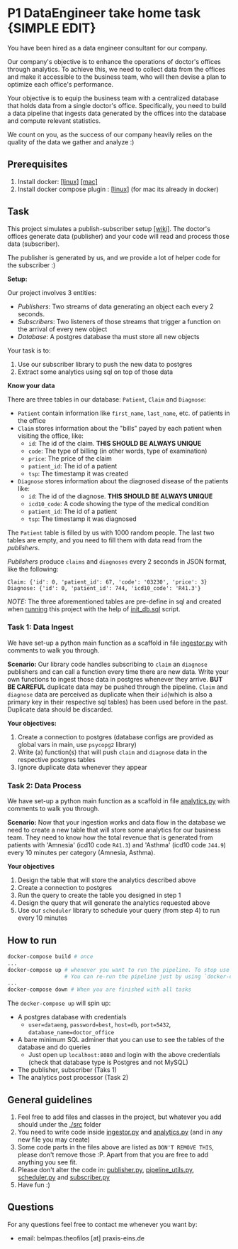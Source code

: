 # P1 DataEngineer take home task {SIMPLE EDIT}

You have been hired as a data engineer consultant for our company.

Our company's objective is to enhance the operations of doctor's offices through analytics. To achieve this, we need to collect data from the offices and make it accessible to the business team, who will then devise a plan to optimize each office's performance.

Your objective is to equip the business team with a centralized database that holds data from a single doctor's office. Specifically, you need to build a data pipeline that ingests data generated by the offices into the database and compute relevant statistics.

We count on you, as the success of our company heavily relies on the quality of the data we gather and analyze :)

## Prerequisites

1. Install docker: [[linux]](https://docs.docker.com/desktop/install/linux-install/#supported-platforms) [[mac]](https://docs.docker.com/desktop/install/mac-install/)
2. Install docker compose plugin : [[linux]](https://docs.docker.com/compose/install/linux/) (for mac its already in docker)

## Task
This project simulates a publish-subscriber setup [[wiki]](https://en.wikipedia.org/wiki/Publish%E2%80%93subscribe_pattern). The doctor's offices generate data (publisher) and your code will read and process those data (subscriber).

The publisher is generated by us, and we provide a lot of helper code for the subscriber :)

**Setup:**

Our project involves 3 entities:
* *Publishers*: Two streams of data generating an object each every 2 seconds.
* *Subscribers*: Two listeners of those streams that trigger a function on the arrival of every new object
* *Database*: A postgres database tha must store all new objects

Your task is to:
1. Use our subscriber library to push the new data to postgres
2. Extract some analytics using sql on top of those data

**Know your data**

There are three tables in our database: `Patient`, `Claim` and `Diagnose`:
* `Patient` contain information like `first_name`, `last_name`, etc. of patients in the office
* `Claim` stores information about the "bills" payed by each patient when visiting the office, like:
  * `id`: The id of the claim. **THIS SHOULD BE ALWAYS UNIQUE**
  * `code`: The type of billing (in other words, type of examination)
  * `price`: The price of the claim
  * `patient_id`: The id of a patient
  * `tsp`: The timestamp it was created
* `Diagnose` stores information about the diagnosed disease of the patients like:
  * `id`: The id of the diagnose. **THIS SHOULD BE ALWAYS UNIQUE**
  * `icd10_code`: A code showing the type of the medical condition
  * `patient_id`: The id of a patient
  * `tsp`: The timestamp it was diagnosed

The `Patient` table is filled by us with 1000 random people. The last two tables are empty, and you need to fill them with data read from the *publishers*.

*Publishers* produce `claims` and `diagnoses` every 2 seconds in JSON format, like the following:
```
Claim: {'id': 0, 'patient_id': 67, 'code': '03230', 'price': 3}
Diagnose: {'id': 0, 'patient_id': 744, 'icd10_code': 'R41.3'}
```

*NOTE:* The three aforementioned tables are pre-define in sql and created when [running](#how-to-run) this project with the help of [init_db.sql](setup/init_db.sql) script.


### Task 1: Data Ingest

We have set-up a python main function as a scaffold in file [ingestor.py](src/ingestor.py) with comments to walk you through.

**Scenario:** Our library code handles subscribing to `claim` an `diagnose` publishers and can call a function every time there are new data. Write your own functions to ingest those data in postgres whenever they arrive. **BUT BE CAREFUL**  duplicate data may be pushed through the pipeline. `Claim` and `diagnose` data are perceived as duplicate when their `id`(which is also a primary key in their respective sql tables) has been used before in the past. Duplicate data should be discarded.

**Your objectives:**
1. Create a connection to postgres (database configs are provided as global vars in main, use `psycopg2` library)
2. Write (a) function(s) that will push `claim` and `diagnose` data in the respective postgres tables
3. Ignore duplicate data whenever they appear


### Task 2: Data Process

We have set-up a python main function as a scaffold in file [analytics.py](src/analytics.py) with comments to walk you through.

**Scenario:** Now that your ingestion works and data flow in the database we need to create a new table that will store some analytics for our business team. They need to know how the total revenue that is generated from patients with 'Amnesia' (icd10 code `R41.3`) and 'Asthma' (icd10 code `J44.9`) every 10 minutes per category (Amnesia, Asthma).

**Your objectives**
1. Design the table that will store the analytics described above
2. Create a connection to postgres
3. Run the query to create the table you designed in step 1
4. Design the query that will generate the analytics requested above
5. Use our `scheduler` library to schedule your query (from step 4) to run every 10 minutes


## How to run

```bash
docker-compose build # once
...
docker-compose up # whenever you want to run the pipeline. To stop use CTRL^C.
                  # You can re-run the pipeline just by using `docker-compose up` again
...
docker-compose down # When you are finished with all tasks
```

The `docker-compose up` will spin up:
* A postgres database with credentials
  * `user=dataeng`, `password=best`, `host=db`, `port=5432`, `database_name=doctor_office`
* A bare minimum SQL adminer that you can use to see the tables of the database and do queries
  * Just open up `localhost:8080` and login with the above credentials (check that database type is Postgres and not MySQL)
* The publisher, subscriber (Taks 1)
* The analytics post processor (Task 2)

## General guidelines

1. Feel free to add files and classes in the project, but whatever you add should under the [./src](./src) folder
2. You need to write code inside [ingestor.py](src/ingestor.py) and [analytics.py](src/analytics.py) (and in any new file you may create)
3. Some code parts in the files above are listed as `DON'T REMOVE THIS`, please don't remove those :P. Apart from that you are free to add anything you see fit.
4. Please don't alter the code in: [publisher.py](src/publisher.py), [pipeline_utils.py](src/utils/pipeline_utils.py), [scheduler.py](src/models/scheduler.py) and [subscriber.py](src/models/subscriber.py)
5. Have fun :)

## Questions

For any questions feel free to contact me whenever you want by:
* email: belmpas.theofilos [at] praxis-eins.de

